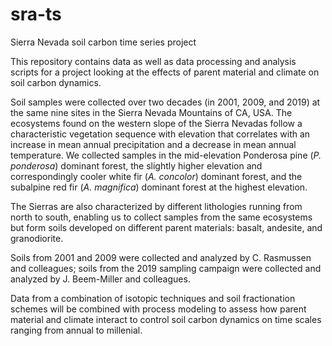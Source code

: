 # sra-ts
Sierra Nevada soil carbon time series project

This repository contains data as well as data processing and analysis scripts for a project looking at the effects of parent material and climate on soil carbon dynamics. 

Soil samples were collected over two decades (in 2001, 2009, and 2019) at the same nine sites in the Sierra Nevada Mountains of CA, USA. The ecosystems found on the western slope of the Sierra Nevadas follow a characteristic vegetation sequence with elevation that correlates with an increase in mean annual precipitation and a decrease in mean annual temperature. We collected samples in the mid-elevation Ponderosa pine (*P. ponderosa*) dominant forest, the slightly higher elevation and correspondingly cooler white fir (*A. concolor*) dominant forest, and the subalpine red fir (*A. magnifica*) dominant forest at the highest elevation. 

The Sierras are also characterized by different lithologies running from north to south, enabling us to collect samples from the same ecosystems but form soils developed on different parent materials: basalt, andesite, and granodiorite.

Soils from 2001 and 2009 were collected and analyzed by C. Rasmussen and colleagues; soils from the 2019 sampling campaign were collected and analyzed by J. Beem-Miller and colleagues.

Data from a combination of isotopic techniques and soil fractionation schemes will be combined with process modeling to assess how parent material and climate interact to control soil carbon dynamics on time scales ranging from annual to millenial.
